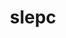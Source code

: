 ---
title: "slepc"
layout: cache
categories: [package, develop-2023-10-15]
meta: {"versions": ["3.20.0"], "compilers": ["cce@=15.0.1", "gcc@=11.4.0", "gcc@=9.4.0", "oneapi@=2023.2.1"], "oss": ["rhel8", "ubuntu20.04"], "platforms": ["linux"], "targets": ["neoverse_v1", "ppc64le", "x86_64_v3", "zen4"], "stacks": ["e4s", "e4s-cray-rhel", "e4s-neoverse_v1", "e4s-oneapi", "e4s-power", "e4s-rocm-external", "root"], "num_specs": 13, "num_specs_by_stack": {"e4s-cray-rhel": 1, "root": 13, "e4s-neoverse_v1": 1, "e4s-power": 2, "e4s": 6, "e4s-rocm-external": 2, "e4s-oneapi": 1}}
spec_details: [{"hash": "cyiothpfmgs5bs7midwrcunfxty77bij", "compiler": "cce@=15.0.1", "versions": ["3.20.0"], "os": "rhel8", "platform": "linux", "target": "zen4", "variants": ["+arpack", "~blopex", "build_system=generic", "~cuda", "~hpddm", "~rocm"], "stacks": ["e4s-cray-rhel", "root"], "size": "-", "tarball": "https://binaries.spack.io/releases/develop-2023-10-15/build_cache/linux-rhel8-zen4/cce-15.0.1/slepc-3.20.0/linux-rhel8-zen4-cce-15.0.1-slepc-3.20.0-cyiothpfmgs5bs7midwrcunfxty77bij.spack"}, {"hash": "zwpzyjbynqvly7led7vbgaqzf5kwfado", "compiler": "gcc@=11.4.0", "versions": ["3.20.0"], "os": "ubuntu20.04", "platform": "linux", "target": "neoverse_v1", "variants": ["+arpack", "~blopex", "build_system=generic", "~cuda", "~hpddm", "~rocm"], "stacks": ["root", "e4s-neoverse_v1"], "size": "-", "tarball": "https://binaries.spack.io/releases/develop-2023-10-15/build_cache/linux-ubuntu20.04-neoverse_v1/gcc-11.4.0/slepc-3.20.0/linux-ubuntu20.04-neoverse_v1-gcc-11.4.0-slepc-3.20.0-zwpzyjbynqvly7led7vbgaqzf5kwfado.spack"}, {"hash": "pgblhowkbcog2zdo4v3flkcpw3db7wkx", "compiler": "gcc@=9.4.0", "versions": ["3.20.0"], "os": "ubuntu20.04", "platform": "linux", "target": "ppc64le", "variants": ["+arpack", "~blopex", "build_system=generic", "+cuda", "cuda_arch=70", "~hpddm", "~rocm"], "stacks": ["root", "e4s-power"], "size": "-", "tarball": "https://binaries.spack.io/releases/develop-2023-10-15/build_cache/linux-ubuntu20.04-ppc64le/gcc-9.4.0/slepc-3.20.0/linux-ubuntu20.04-ppc64le-gcc-9.4.0-slepc-3.20.0-pgblhowkbcog2zdo4v3flkcpw3db7wkx.spack"}, {"hash": "w3usqim2icqhybiuitkpd4rc7el5q5na", "compiler": "gcc@=9.4.0", "versions": ["3.20.0"], "os": "ubuntu20.04", "platform": "linux", "target": "ppc64le", "variants": ["+arpack", "~blopex", "build_system=generic", "~cuda", "~hpddm", "~rocm"], "stacks": ["root", "e4s-power"], "size": "-", "tarball": "https://binaries.spack.io/releases/develop-2023-10-15/build_cache/linux-ubuntu20.04-ppc64le/gcc-9.4.0/slepc-3.20.0/linux-ubuntu20.04-ppc64le-gcc-9.4.0-slepc-3.20.0-w3usqim2icqhybiuitkpd4rc7el5q5na.spack"}, {"hash": "kq74hfvejmbddalm2c7t22upq7qi3v2p", "compiler": "gcc@=11.4.0", "versions": ["3.20.0"], "os": "ubuntu20.04", "platform": "linux", "target": "x86_64_v3", "variants": ["+arpack", "~blopex", "build_system=generic", "~cuda", "~hpddm", "~rocm"], "stacks": ["e4s", "root"], "size": "-", "tarball": "https://binaries.spack.io/releases/develop-2023-10-15/build_cache/linux-ubuntu20.04-x86_64_v3/gcc-11.4.0/slepc-3.20.0/linux-ubuntu20.04-x86_64_v3-gcc-11.4.0-slepc-3.20.0-kq74hfvejmbddalm2c7t22upq7qi3v2p.spack"}, {"hash": "rtrahbko3g3rtrxpsbhexulkndi3bms2", "compiler": "gcc@=11.4.0", "versions": ["3.20.0"], "os": "ubuntu20.04", "platform": "linux", "target": "x86_64_v3", "variants": ["amdgpu_target=gfx908", "+arpack", "~blopex", "build_system=generic", "~cuda", "~hpddm", "+rocm"], "stacks": ["e4s", "root"], "size": "-", "tarball": "https://binaries.spack.io/releases/develop-2023-10-15/build_cache/linux-ubuntu20.04-x86_64_v3/gcc-11.4.0/slepc-3.20.0/linux-ubuntu20.04-x86_64_v3-gcc-11.4.0-slepc-3.20.0-rtrahbko3g3rtrxpsbhexulkndi3bms2.spack"}, {"hash": "kgaf553sl32v26eywlsfagcpaax5zovn", "compiler": "gcc@=11.4.0", "versions": ["3.20.0"], "os": "ubuntu20.04", "platform": "linux", "target": "x86_64_v3", "variants": ["+arpack", "~blopex", "build_system=generic", "+cuda", "cuda_arch=80", "~hpddm", "~rocm"], "stacks": ["e4s", "root"], "size": "-", "tarball": "https://binaries.spack.io/releases/develop-2023-10-15/build_cache/linux-ubuntu20.04-x86_64_v3/gcc-11.4.0/slepc-3.20.0/linux-ubuntu20.04-x86_64_v3-gcc-11.4.0-slepc-3.20.0-kgaf553sl32v26eywlsfagcpaax5zovn.spack"}, {"hash": "vckxdn6nsc3yoxa35ozi5d2m2vqaamsw", "compiler": "gcc@=11.4.0", "versions": ["3.20.0"], "os": "ubuntu20.04", "platform": "linux", "target": "x86_64_v3", "variants": ["amdgpu_target=gfx90a", "+arpack", "~blopex", "build_system=generic", "~cuda", "~hpddm", "+rocm"], "stacks": ["root", "e4s-rocm-external"], "size": "-", "tarball": "https://binaries.spack.io/releases/develop-2023-10-15/build_cache/linux-ubuntu20.04-x86_64_v3/gcc-11.4.0/slepc-3.20.0/linux-ubuntu20.04-x86_64_v3-gcc-11.4.0-slepc-3.20.0-vckxdn6nsc3yoxa35ozi5d2m2vqaamsw.spack"}, {"hash": "bacmcp74wzr2tbbpoz632ildtdqtnnoy", "compiler": "gcc@=11.4.0", "versions": ["3.20.0"], "os": "ubuntu20.04", "platform": "linux", "target": "x86_64_v3", "variants": ["amdgpu_target=gfx908", "+arpack", "~blopex", "build_system=generic", "~cuda", "~hpddm", "+rocm"], "stacks": ["root", "e4s-rocm-external"], "size": "-", "tarball": "https://binaries.spack.io/releases/develop-2023-10-15/build_cache/linux-ubuntu20.04-x86_64_v3/gcc-11.4.0/slepc-3.20.0/linux-ubuntu20.04-x86_64_v3-gcc-11.4.0-slepc-3.20.0-bacmcp74wzr2tbbpoz632ildtdqtnnoy.spack"}, {"hash": "5hwfphd4tv23h6gfir35e5vsyl6xn5qu", "compiler": "gcc@=11.4.0", "versions": ["3.20.0"], "os": "ubuntu20.04", "platform": "linux", "target": "x86_64_v3", "variants": ["+arpack", "~blopex", "build_system=generic", "~cuda", "~hpddm", "~rocm"], "stacks": ["e4s", "root"], "size": "-", "tarball": "https://binaries.spack.io/releases/develop-2023-10-15/build_cache/linux-ubuntu20.04-x86_64_v3/gcc-11.4.0/slepc-3.20.0/linux-ubuntu20.04-x86_64_v3-gcc-11.4.0-slepc-3.20.0-5hwfphd4tv23h6gfir35e5vsyl6xn5qu.spack"}, {"hash": "6ll45zabtrven2i5c2qpcuytualzjoov", "compiler": "gcc@=11.4.0", "versions": ["3.20.0"], "os": "ubuntu20.04", "platform": "linux", "target": "x86_64_v3", "variants": ["+arpack", "~blopex", "build_system=generic", "+cuda", "cuda_arch=90", "~hpddm", "~rocm"], "stacks": ["e4s", "root"], "size": "-", "tarball": "https://binaries.spack.io/releases/develop-2023-10-15/build_cache/linux-ubuntu20.04-x86_64_v3/gcc-11.4.0/slepc-3.20.0/linux-ubuntu20.04-x86_64_v3-gcc-11.4.0-slepc-3.20.0-6ll45zabtrven2i5c2qpcuytualzjoov.spack"}, {"hash": "rychzq7v7s44k2r7svahicif5zprrwkr", "compiler": "gcc@=11.4.0", "versions": ["3.20.0"], "os": "ubuntu20.04", "platform": "linux", "target": "x86_64_v3", "variants": ["amdgpu_target=gfx90a", "+arpack", "~blopex", "build_system=generic", "~cuda", "~hpddm", "+rocm"], "stacks": ["e4s", "root"], "size": "-", "tarball": "https://binaries.spack.io/releases/develop-2023-10-15/build_cache/linux-ubuntu20.04-x86_64_v3/gcc-11.4.0/slepc-3.20.0/linux-ubuntu20.04-x86_64_v3-gcc-11.4.0-slepc-3.20.0-rychzq7v7s44k2r7svahicif5zprrwkr.spack"}, {"hash": "t7ssxfhajweql62k3fft5vqpz53ufekb", "compiler": "oneapi@=2023.2.1", "versions": ["3.20.0"], "os": "ubuntu20.04", "platform": "linux", "target": "x86_64_v3", "variants": ["+arpack", "~blopex", "build_system=generic", "~cuda", "~hpddm", "~rocm"], "stacks": ["e4s-oneapi", "root"], "size": "-", "tarball": "https://binaries.spack.io/releases/develop-2023-10-15/build_cache/linux-ubuntu20.04-x86_64_v3/oneapi-2023.2.1/slepc-3.20.0/linux-ubuntu20.04-x86_64_v3-oneapi-2023.2.1-slepc-3.20.0-t7ssxfhajweql62k3fft5vqpz53ufekb.spack"}]
---